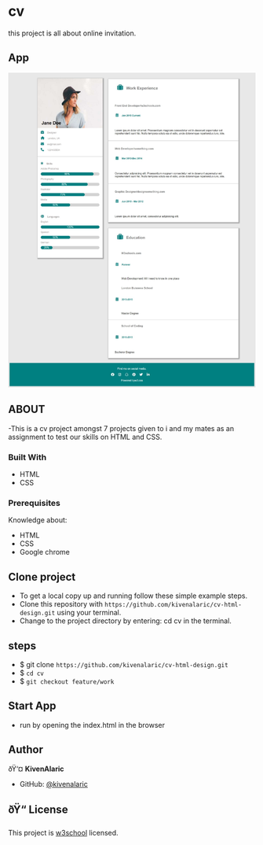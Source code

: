 # cv

this project is all about online invitation.

## App

![Home](assets/images/cv.jpeg)

## ABOUT

-This is a cv project amongst 7 projects given to i and my mates as an assignment to test our skills on HTML and CSS. 

### Built With

- HTML
- CSS
### Prerequisites

Knowledge about:

- HTML
- CSS
- Google chrome

## Clone project

- To get a local copy up and running follow these simple example steps.
- Clone this repository with `https://github.com/kivenalaric/cv-html-design.git` using your terminal.
- Change to the project directory by entering: cd cv in the terminal.

## steps

- $ git clone `https://github.com/kivenalaric/cv-html-design.git`
- $ `cd cv`
- $ `git checkout feature/work`

## Start App

- run by opening the index.html in the browser

## Author

ðŸ‘¤ **KivenAlaric**

- GitHub: [@kivenalaric](https://github.com/kivenalaric/cv-html-design)

## ðŸ“ License

This project is [w3school](./LICENSE) licensed.
